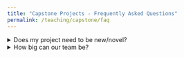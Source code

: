 ```yaml
---
title: "Capstone Projects - Frequently Asked Questions"
permalink: /teaching/capstone/faq
---
```


<details>
  <summary>Does my project need to be new/novel?</summary>
  
  No.  Link to project requirements.
</details>

<details>
  <summary>How big can our team be?</summary>
  
  $\pi$
</details>
